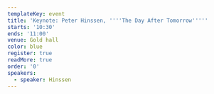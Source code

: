 ```yaml
---
templateKey: event
title: 'Keynote: Peter Hinssen, ''''The Day After Tomorrow'''''
starts: '10:30'
ends: '11:00'
venue: Gold hall
color: blue
register: true
readMore: true
order: '0'
speakers:
  - speaker: Hinssen
---
```


